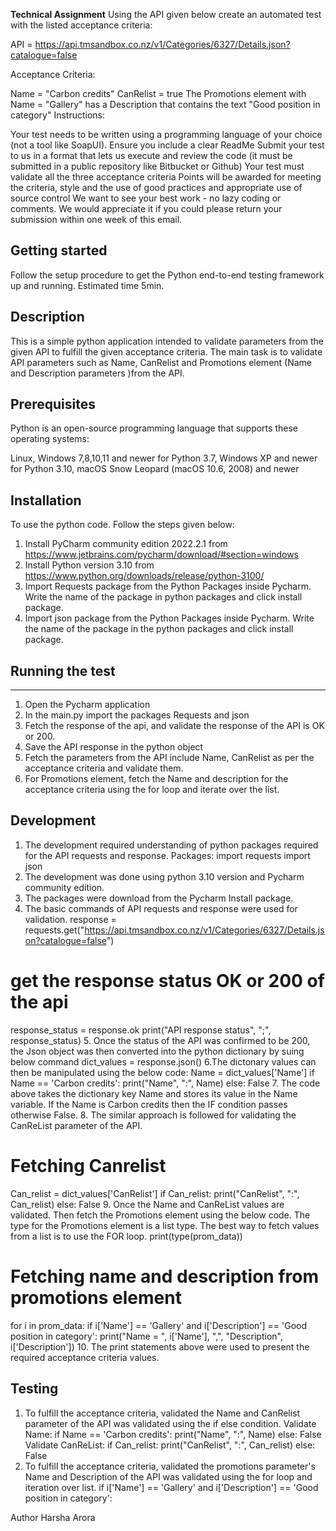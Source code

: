 **Technical Assignment**
Using the API given below create an automated test with the listed acceptance criteria:

 

API = https://api.tmsandbox.co.nz/v1/Categories/6327/Details.json?catalogue=false

 

Acceptance Criteria:

Name = "Carbon credits"
CanRelist = true
The Promotions element with Name = "Gallery" has a Description that contains the text "Good position in category"
Instructions:

Your test needs to be written using a programming language of your choice (not a tool like SoapUI). Ensure you include a clear ReadMe
Submit your test to us in a format that lets us execute and review the code (it must be submitted in a public repository like Bitbucket or Github)
Your test must validate all the three acceptance criteria
Points will be awarded for meeting the criteria, style and the use of good practices and appropriate use of source control
We want to see your best work - no lazy coding or comments.
We would appreciate it if you could please return your submission within one week of this email.


## **Getting started**
Follow the setup procedure to get the Python end-to-end testing framework up and running. Estimated time 5min.

**Description**
-------------
This is a simple python application intended to validate parameters from the given API to fulfill the given acceptance criteria.
The main task is to validate API parameters such as Name, CanRelist and Promotions element (Name and Description parameters )from the API.

## **Prerequisites**

Python is an open-source programming language that supports these operating systems:

Linux,
Windows 7,8,10,11 and newer for Python 3.7, Windows XP and newer for Python 3.10,
macOS Snow Leopard (macOS 10.6, 2008) and newer

**Installation**
----------------
To use the python code. Follow the steps given below:

1. Install PyCharm community edition 2022.2.1 from https://www.jetbrains.com/pycharm/download/#section=windows
2. Install Python version 3.10 from https://www.python.org/downloads/release/python-3100/
3. Import Requests package from the Python Packages inside Pycharm. Write the name of the package in python packages and click install package.
4. Import json package from the Python Packages inside Pycharm. Write the name of the package in the python packages and click install package.

## Running the test
------------------
1. Open the Pycharm application
2. In the main.py import the packages Requests and json 
3. Fetch the response of the api, and validate the response of the API is OK or 200.
4. Save the API response in the python object
5. Fetch the parameters from the API include Name, CanRelist as per the acceptance criteria and validate them.
6. For Promotions element, fetch the Name and description for the acceptance criteria using the for loop and iterate over the list.

**Development**
-----------

1. The development required understanding of python packages required for the API requests and response.
Packages:
import requests
import json
2. The development was done using python 3.10 version and Pycharm community edition.
3. The packages were download from the Pycharm Install package.
4. The basic commands of API requests and response were used for validation.
response = requests.get("https://api.tmsandbox.co.nz/v1/Categories/6327/Details.json?catalogue=false")
# get the response status OK or 200 of the api
response_status = response.ok
print("API response status", ";", response_status)
5. Once the status of the API was confirmed to be 200, the Json object was then converted into the python dictionary by suing below command
dict_values = response.json()
6.The dictonary values can then be manipulated using the below code:
Name = dict_values['Name']
if Name == 'Carbon credits':
    print("Name", ":", Name)
else:
    False
7. The code above takes the dictionary key Name and stores its value in the Name variable. If the Name is Carbon credits then the IF condition passes otherwise False.
8. The similar approach is followed for validating the CanReList parameter of the API.
# Fetching Canrelist
Can_relist = dict_values['CanRelist']
if Can_relist:
   print("CanRelist", ":", Can_relist)
else:
    False
9. Once the Name and CanReList values are validated. Then fetch the Promotions element using the below code. The type for the Promotions element is a list type.
The best way to fetch values from a list is to use the FOR loop.
print(type(prom_data))
# Fetching name and description from promotions element
for i in prom_data:
    if i['Name'] == 'Gallery' and i['Description'] == 'Good position in category':
        print("Name = ", i['Name'], ",", "Description", i['Description'])
10. The print statements above were used to present the required acceptance criteria values. 


**Testing**
-------

1. To fulfill the acceptance criteria, validated the Name and CanRelist parameter of the API was validated using the if else condition.
Validate Name:
if Name == 'Carbon credits':
    print("Name", ":", Name)
else:
    False
Validate CanReList:
if Can_relist:
   print("CanRelist", ":", Can_relist)
else:
    False
2. To fulfill the acceptance criteria, validated the promotions parameter's Name and Description of the API was validated using the for loop and iteration over list.
    if i['Name'] == 'Gallery' and i['Description'] == 'Good position in category':

Author
Harsha Arora


